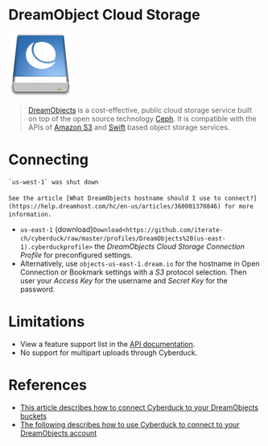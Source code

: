 DreamObject Cloud Storage
===

![DreamObjects Drive Icon](_images/dreamobjects.2.png)

> [DreamObjects](http://dreamhost.com/cloud/dreamobjects/) is a cost-effective, public cloud storage service built on top of the open source technology [Ceph](http://ceph.io/). It is compatible with the APIs of [Amazon S3](index.md) and [Swift](../OpenStack/index.md) based object storage services.

# Connecting

```{attention}
`us-west-1` was shut down

See the article [What DreamObjects hostname should I use to connect?](https://help.dreamhost.com/hc/en-us/articles/360001370846) for more information.
```

- `us-east-1` {download}`Download<https://github.com/iterate-ch/cyberduck/raw/master/profiles/DreamObjects%20(us-east-1).cyberduckprofile>` the *DreamObjects Cloud Storage Connection Profile* for preconfigured settings. 
- Alternatively, use `objects-us-east-1.dream.io` for the hostname in Open Connection or Bookmark settings with a *S3* protocol selection. Then user your *Access Key* for the username and *Secret Key* for the password.

# Limitations

- View a feature support list in the [API documentation](https://help.dreamhost.com/hc/en-us/articles/217590537-How-To-Use-DreamObjects-S3-compatible-API).
- No support for multipart uploads through Cyberduck.

# References

- [This article describes how to connect Cyberduck to your DreamObjects buckets](https://help.dreamhost.com/hc/en-us/articles/217131247#connecting)
- [The following describes how to use Cyberduck to connect to your DreamObjects account](https://help.dreamhost.com/hc/en-us/articles/217131247-Cyberduck)